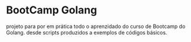 # BootCamp Golang

projeto para por em prática todo o aprenzidado do curso de Bootcamp do Golang.
desde scripts produzidos a exemplos de códigos básicos.